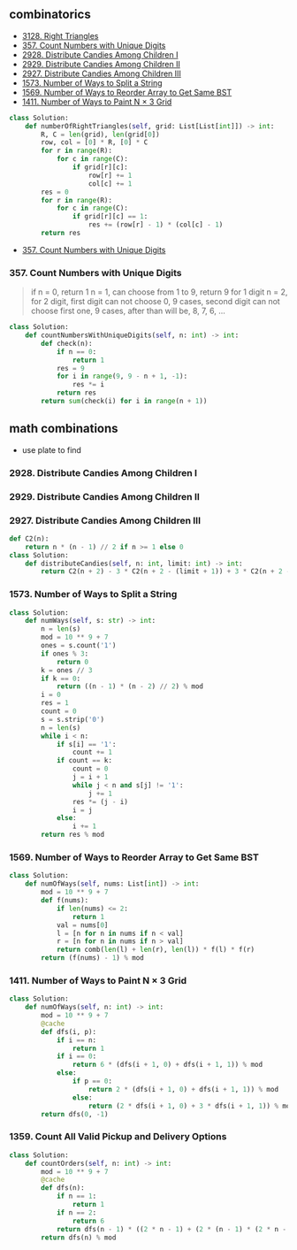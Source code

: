 ## combinatorics

* [3128. Right Triangles](#3128-right-triangles)
* [357. Count Numbers with Unique Digits](#357-count-numbers-with-unique-digits)
* [2928. Distribute Candies Among Children I](#2928-distribute-candies-among-children-i)
* [2929. Distribute Candies Among Children II](#2929-distribute-candies-among-children-ii)
* [2927. Distribute Candies Among Children III](#2927-distribute-candies-among-children-iii)
* [1573. Number of Ways to Split a String](#1573-number-of-ways-to-split-a-string)
* [1569. Number of Ways to Reorder Array to Get Same BST](#1569-number-of-ways-to-reorder-array-to-get-same-bst)
* [1411. Number of Ways to Paint N × 3 Grid](#1411-number-of-ways-to-paint-n--3-grid)

```python
class Solution:
    def numberOfRightTriangles(self, grid: List[List[int]]) -> int:
        R, C = len(grid), len(grid[0])
        row, col = [0] * R, [0] * C
        for r in range(R):
            for c in range(C):
                if grid[r][c]:
                    row[r] += 1
                    col[c] += 1
        res = 0
        for r in range(R):
            for c in range(C):
                if grid[r][c] == 1:
                    res += (row[r] - 1) * (col[c] - 1)
        return res
```

* [357. Count Numbers with Unique Digits](#357-Count-Numbers-with-Unique-Digits)

### 357. Count Numbers with Unique Digits

> if n = 0, return 1
> n = 1, can choose from 1 to 9, return 9 for 1 digit
> n = 2, for 2 digit, first digit can not choose 0, 9 cases, second digit can not choose
> first one, 9 cases, after than will be, 8, 7, 6, ...

```python
class Solution:
    def countNumbersWithUniqueDigits(self, n: int) -> int:
        def check(n):
            if n == 0:
                return 1
            res = 9
            for i in range(9, 9 - n + 1, -1):
                res *= i
            return res
        return sum(check(i) for i in range(n + 1))
```

## math combinations

- use plate to find 

### 2928. Distribute Candies Among Children I
### 2929. Distribute Candies Among Children II
### 2927. Distribute Candies Among Children III

```python
def C2(n):
    return n * (n - 1) // 2 if n >= 1 else 0
class Solution:
    def distributeCandies(self, n: int, limit: int) -> int:
        return C2(n + 2) - 3 * C2(n + 2 - (limit + 1)) + 3 * C2(n + 2 - 2 * (limit + 1)) - C2(n + 2 - 3 * (limit + 1))
```

### 1573. Number of Ways to Split a String

```python
class Solution:
    def numWays(self, s: str) -> int:
        n = len(s)
        mod = 10 ** 9 + 7
        ones = s.count('1')
        if ones % 3:
            return 0
        k = ones // 3
        if k == 0:
            return ((n - 1) * (n - 2) // 2) % mod
        i = 0
        res = 1
        count = 0
        s = s.strip('0')
        n = len(s)
        while i < n:
            if s[i] == '1':
                count += 1
            if count == k:
                count = 0
                j = i + 1
                while j < n and s[j] != '1':
                    j += 1
                res *= (j - i)
                i = j
            else:
                i += 1
        return res % mod
```

### 1569. Number of Ways to Reorder Array to Get Same BST

```python
class Solution:
    def numOfWays(self, nums: List[int]) -> int:
        mod = 10 ** 9 + 7
        def f(nums):
            if len(nums) <= 2:
                return 1
            val = nums[0]
            l = [n for n in nums if n < val]
            r = [n for n in nums if n > val]
            return comb(len(l) + len(r), len(l)) * f(l) * f(r)
        return (f(nums) - 1) % mod
```


### 1411. Number of Ways to Paint N × 3 Grid

```python
class Solution:
    def numOfWays(self, n: int) -> int:
        mod = 10 ** 9 + 7
        @cache
        def dfs(i, p):
            if i == n:
                return 1
            if i == 0:
                return 6 * (dfs(i + 1, 0) + dfs(i + 1, 1)) % mod
            else:
                if p == 0:
                    return 2 * (dfs(i + 1, 0) + dfs(i + 1, 1)) % mod
                else:
                    return (2 * dfs(i + 1, 0) + 3 * dfs(i + 1, 1)) % mod 
        return dfs(0, -1)
```

### 1359. Count All Valid Pickup and Delivery Options

```python
class Solution:
    def countOrders(self, n: int) -> int:
        mod = 10 ** 9 + 7
        @cache
        def dfs(n):
            if n == 1:
                return 1
            if n == 2:
                return 6
            return dfs(n - 1) * ((2 * n - 1) + (2 * (n - 1) * (2 * n - 1) // 2))
        return dfs(n) % mod
```